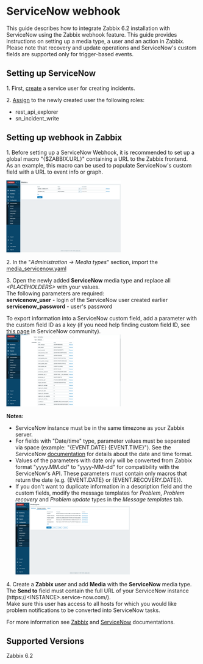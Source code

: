 # ServiceNow webhook 

This guide describes how to integrate Zabbix 6.2 installation with ServiceNow using the Zabbix webhook feature. This guide provides instructions on setting up a media type, a user and an action in Zabbix.<br>
Please note that recovery and update operations and ServiceNow's custom fields are supported only for trigger-based events.

## Setting up ServiceNow
1\. First, [create](https://docs.servicenow.com/bundle/orlando-platform-administration/page/administer/users-and-groups/task/t_CreateAUser.html) a service user for creating incidents. 

2\. [Assign](https://docs.servicenow.com/bundle/orlando-platform-administration/page/administer/users-and-groups/task/t_AssignARoleToAUser.html) to the newly created user the following roles:<br>
- rest_api_explorer
- sn_incident_write

## Setting up webhook in Zabbix 
1\. Before setting up a ServiceNow Webhook, it is recommended to set up a global macro "{$ZABBIX.URL}" containing a URL to the Zabbix frontend.<br>
As an example, this macro can be used to populate ServiceNow's custom field with a URL to event info or graph.

[![](images/thumb.1.png?raw=true)](images/1.png)

2\. In the "*Administration -> Media types*" section, import the [media_servicenow.yaml](media_servicenow.yaml)

3\. Open the newly added **ServiceNow** media type and replace all *&lt;PLACEHOLDERS&gt;* with your values.<br>
The following parameters are required:<br>
**servicenow_user** - login of the ServiceNow user created earlier<br>
**servicenow_password** - user's password<br>

To export information into a ServiceNow custom field, add a parameter with the custom field ID as a key (if you need help finding custom field ID, see [this page](https://community.servicenow.com/community?id=community_question&sys_id=c8aa472ddb5cdbc01dcaf3231f96190a) in ServiceNow community).<br>
[![](images/thumb.2.png?raw=true)](images/2.png)

**Notes:**
- ServiceNow instance must be in the same timezone as your Zabbix server.
- For fields with "Date/time" type, parameter values must be separated via space (example: "{EVENT.DATE} {EVENT.TIME}"). See the ServiceNow [documentation](https://docs.servicenow.com/bundle/orlando-platform-administration/page/administer/time/reference/r_FormatDateAndTimeFields.html) for details about the date and time format.
- Values of the parameters with date only will be converted from Zabbix format "yyyy.MM.dd" to "yyyy-MM-dd" for compatibility with the ServiceNow's API. These parameters must contain only macros that return the date (e.g. {EVENT.DATE} or {EVENT.RECOVERY.DATE}).
- If you don't want to duplicate information in a description field and the custom fields, modify the message templates for *Problem*, *Problem recovery* and *Problem update* types in the *Message templates* tab.<br>
[![](images/thumb.3.png?raw=true)](images/3.png)<br>

4\. Create a **Zabbix user** and add **Media** with the **ServiceNow** media type.<br>
The **Send to** field must contain the full URL of your ServiceNow instance (https://\<INSTANCE>.service-now.com/).<br>
Make sure this user has access to all hosts for which you would like problem notifications to be converted into ServiceNow tasks.

For more information see [Zabbix](https://www.zabbix.com/documentation/6.2/manual/config/notifications) and [ServiceNow](https://docs.servicenow.com/) documentations.

## Supported Versions
Zabbix 6.2
